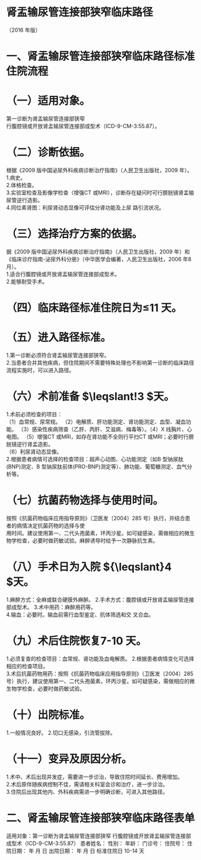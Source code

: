 # 肾盂输尿管连接部狭窄临床路径  
（2016 年版）  
# 一、肾盂输尿管连接部狭窄临床路径标准住院流程  
# （一）适用对象。  
第一诊断为肾盂输尿管连接部狭窄  
行腹腔镜或开放肾盂输尿管连接部成型术（ICD-9-CM-3:55.87）。  
# （二）诊断依据。  
根据《2009 版中国泌尿外科疾病诊断治疗指南》（人民卫生出版社，2009 年）。  
1.病史。  
2.体格检查。  
3.实验室检查及影像学检查（增强CT 或MRI），诊断存在疑问时可行膀胱镜肾盂输尿管逆行造影。  
4.同位素肾图：利尿肾动态显像可评估分肾功能及上尿 路引流状况。  
# （三）选择治疗方案的依据。  
据《2009 版中国泌尿外科疾病诊断治疗指南》（人民卫生出版社，2009 年）和《临床诊疗指南-泌尿外科分册》（中华医学会编著，人民卫生出版社，2006 年8 月）。  
1.适合行腹腔镜或开放肾盂输尿管连接部成型术。  
2.能够耐受手术。  
# （四）临床路径标准住院日为≤11 天。  
# （五）进入路径标准。  
1.第一诊断必须符合肾盂输尿管连接部狭窄。  
2.当患者合并其他疾病，但住院期间不需要特殊处理也不影响第一诊断的临床路径流程实施时，可以进入路径。  
# （六）术前准备 $\leqslant\!3 $天。  
1.术前必须检查的项目：  
（1）血常规、尿常规。 （2）电解质、肝功能测定、肾功能测定、血型、凝血功能。 （3）感染性疾病筛查（乙肝、丙肝、艾滋病、梅毒等）。（4）X 线胸片、心电图。 （5）增强CT 或MRI，如存在肾功能不全则行平扫CT 或MRI；必要时行膀胱镜逆行肾盂造影。  
（6）利尿肾动态显像。  
2.根据患者病情可选择的检查项目：超声心动图、心功能测定（如B 型钠尿肽(BNP)测定、B 型钠尿肽前体(PRO-BNP)测定等）、肺功能、葡萄糖测定、血气分析等。  
# （七）抗菌药物选择与使用时间。  
按照《抗菌药物临床应用指导原则》（卫医发〔2004〕285 号）执行，并结合患者的病情决定抗菌药物的选择与使  
用时间。建议使用第一、二代头孢菌素，环丙沙星。如可疑感染，需做相应的微生物学检查，必要时做药敏试验。麻醉诱导时给予一次静脉抗生素。  
# （八）手术日为入院 ${\leqslant}4 $天。  
1.麻醉方式：全麻或联合硬膜外麻醉。 2.手术方式：腹腔镜或开放肾盂输尿管连接部成型术。 3.术中用药：麻醉用药等。  
4.输血：必要时。输血前需行血型鉴定、抗体筛选和交 叉合血。  
# （九）术后住院恢复7-10 天。  
1.必须复查的检查项目：血常规、肾功能及血电解质。 2.根据患者病情变化可选择相应的检查项目。  
3.术后抗菌药物用药：按照《抗菌药物临床应用指导原则》（卫医发〔2004〕285 号）执行，建议使用第一、二代头孢菌素，环丙沙星。如可疑感染，需做相应的微生物学检查，必要时做药敏试验。  
# （十）出院标准。  
1.一般情况良好。 2.切口无感染，引流管拔除。  
# （十一）变异及原因分析。  
1.术中、术后出现并发症，需要进一步诊治，导致住院时间延长、费用增加。  
2.术后原伴随疾病控制不佳，需请相关科室会诊和治疗，进一步诊治。  
3.住院后出现其他内、外科疾病需进一步明确诊断，可进入其他路径。  
# 二、肾盂输尿管连接部狭窄临床路径表单  
适用对象：第一诊断为肾盂输尿管连接部狭窄    行腹腔镜或开放肾盂输尿管连接部成型术（ICD-9-CM-3:55.87） 患者姓名：               性别：    年龄：      门诊号：        住院号：           住院日期：     年  月  日     出院日期：     年  月  日   标准住院日 10-14 天  

